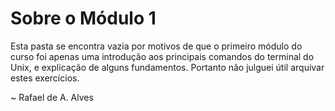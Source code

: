 # Sobre o Módulo 1

Esta pasta se encontra vazia por motivos de que o primeiro módulo do curso foi apenas uma introdução aos principais comandos do terminal do Unix, e explicação de alguns fundamentos. Portanto não julguei útil arquivar estes exercícios.

~ Rafael de A. Alves